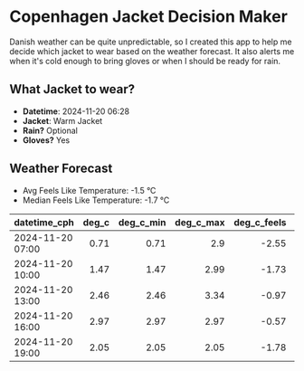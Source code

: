 
# Copenhagen Jacket Decision Maker

Danish weather can be quite unpredictable, so I created this app to help me decide which jacket to wear based on the weather forecast. 
It also alerts me when it's cold enough to bring gloves or when I should be ready for rain.

## What Jacket to wear?

- **Datetime**: 2024-11-20 06:28
- **Jacket**: Warm Jacket
- **Rain?** Optional
- **Gloves?** Yes

## Weather Forecast
- Avg Feels Like Temperature: -1.5 °C
- Median Feels Like Temperature: -1.7 °C

| datetime_cph     |   deg_c |   deg_c_min |   deg_c_max |   deg_c_feels | weather   | wind   | rain   |
|:-----------------|--------:|------------:|------------:|--------------:|:----------|:-------|:-------|
| 2024-11-20 07:00 |    0.71 |        0.71 |        2.9  |         -2.55 | Clouds    | Low    | None   |
| 2024-11-20 10:00 |    1.47 |        1.47 |        2.99 |         -1.73 | Rain      | Low    | Low    |
| 2024-11-20 13:00 |    2.46 |        2.46 |        3.34 |         -0.97 | Snow      | Low    | None   |
| 2024-11-20 16:00 |    2.97 |        2.97 |        2.97 |         -0.57 | Snow      | Low    | None   |
| 2024-11-20 19:00 |    2.05 |        2.05 |        2.05 |         -1.78 | Clouds    | Low    | None   |
        